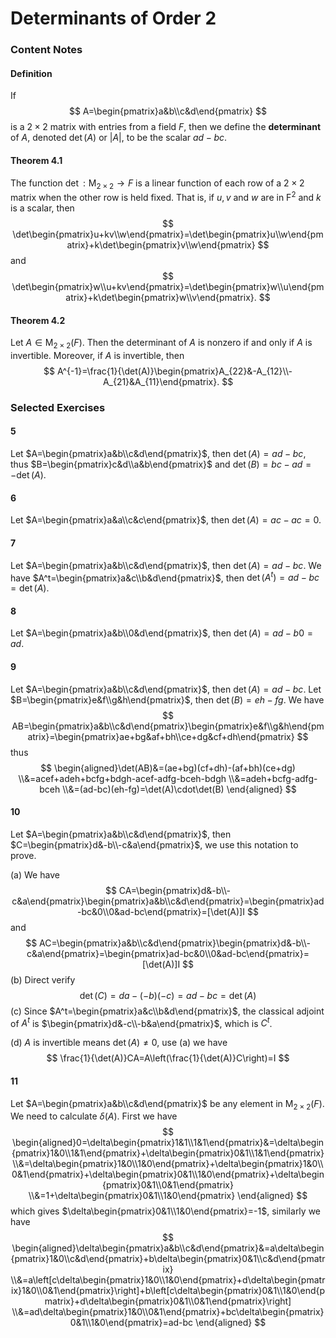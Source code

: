 # Determinants of Order 2

### Content Notes

#### Definition

If
$$
A=\begin{pmatrix}a&b\\c&d\end{pmatrix}
$$
is a $2\times 2$ matrix with entries from a field $F$, then we define the **determinant** of $A$, denoted $\det(A)$ or $|A|$, to be the scalar $ad-bc$.

#### Theorem 4.1

The function $\det:\mathsf{M}_{2\times2}\to{F}$ is a linear function of each row of a $2\times2$ matrix when the other row is held fixed. That is, if $u,v$ and $w$ are in $\mathsf{F}^2$ and $k$ is a scalar, then
$$
\det\begin{pmatrix}u+kv\\w\end{pmatrix}=\det\begin{pmatrix}u\\w\end{pmatrix}+k\det\begin{pmatrix}v\\w\end{pmatrix}
$$
and
$$
\det\begin{pmatrix}w\\u+kv\end{pmatrix}=\det\begin{pmatrix}w\\u\end{pmatrix}+k\det\begin{pmatrix}w\\v\end{pmatrix}.
$$

#### Theorem 4.2

Let $A\in\mathsf{M}_{2\times2}(F)$. Then the determinant of $A$ is nonzero if and only if $A$ is invertible. Moreover, if $A$ is invertible, then
$$
A^{-1}=\frac{1}{\det(A)}\begin{pmatrix}A_{22}&-A_{12}\\-A_{21}&A_{11}\end{pmatrix}.
$$

### Selected Exercises

#### 5

Let $A=\begin{pmatrix}a&b\\c&d\end{pmatrix}$, then $\det(A)=ad-bc$, thus $B=\begin{pmatrix}c&d\\a&b\end{pmatrix}$ and $\det(B)=bc-ad=-\det(A)$.

#### 6

Let $A=\begin{pmatrix}a&a\\c&c\end{pmatrix}$, then $\det(A)=ac-ac=0$.

#### 7

Let $A=\begin{pmatrix}a&b\\c&d\end{pmatrix}$, then $\det(A)=ad-bc$. We have $A^t=\begin{pmatrix}a&c\\b&d\end{pmatrix}$, then $\det(A^t)=ad-bc=\det(A)$.

#### 8

Let $A=\begin{pmatrix}a&b\\0&d\end{pmatrix}$, then $\det(A)=ad-b0=ad$.

#### 9

Let $A=\begin{pmatrix}a&b\\c&d\end{pmatrix}$, then $\det(A)=ad-bc$. Let $B=\begin{pmatrix}e&f\\g&h\end{pmatrix}$, then $\det(B)=eh-fg$. We have
$$
AB=\begin{pmatrix}a&b\\c&d\end{pmatrix}\begin{pmatrix}e&f\\g&h\end{pmatrix}=\begin{pmatrix}ae+bg&af+bh\\ce+dg&cf+dh\end{pmatrix}
$$
thus
$$
\begin{aligned}\det(AB)&=(ae+bg)(cf+dh)-(af+bh)(ce+dg)
\\&=acef+adeh+bcfg+bdgh-acef-adfg-bceh-bdgh
\\&=adeh+bcfg-adfg-bceh
\\&=(ad-bc)(eh-fg)=\det(A)\cdot\det(B)
\end{aligned}
$$

#### 10

Let $A=\begin{pmatrix}a&b\\c&d\end{pmatrix}$, then $C=\begin{pmatrix}d&-b\\-c&a\end{pmatrix}$, we use this notation to prove.

(a) We have
$$
CA=\begin{pmatrix}d&-b\\-c&a\end{pmatrix}\begin{pmatrix}a&b\\c&d\end{pmatrix}=\begin{pmatrix}ad-bc&0\\0&ad-bc\end{pmatrix}=[\det(A)]I
$$
and
$$
AC=\begin{pmatrix}a&b\\c&d\end{pmatrix}\begin{pmatrix}d&-b\\-c&a\end{pmatrix}=\begin{pmatrix}ad-bc&0\\0&ad-bc\end{pmatrix}=[\det(A)]I
$$
(b) Direct verify
$$
\det(C)=da-(-b)(-c)=ad-bc=\det(A)
$$
(c) Since $A^t=\begin{pmatrix}a&c\\b&d\end{pmatrix}$, the classical adjoint of $A^t$ is $\begin{pmatrix}d&-c\\-b&a\end{pmatrix}$, which is $C^t$.

(d) $A$ is invertible means $\det(A)\ne0$, use (a) we have
$$
\frac{1}{\det(A)}CA=A\left(\frac{1}{\det(A)}C\right)=I
$$

#### 11

Let $A=\begin{pmatrix}a&b\\c&d\end{pmatrix}$ be any element in $\mathsf{M}_{2\times2}(F)$. We need to calculate $\delta(A)$. First we have
$$
\begin{aligned}0=\delta\begin{pmatrix}1&1\\1&1\end{pmatrix}&=\delta\begin{pmatrix}1&0\\1&1\end{pmatrix}+\delta\begin{pmatrix}0&1\\1&1\end{pmatrix}
\\&=\delta\begin{pmatrix}1&0\\1&0\end{pmatrix}+\delta\begin{pmatrix}1&0\\0&1\end{pmatrix}+\delta\begin{pmatrix}0&1\\1&0\end{pmatrix}+\delta\begin{pmatrix}0&1\\0&1\end{pmatrix}
\\&=1+\delta\begin{pmatrix}0&1\\1&0\end{pmatrix}
\end{aligned}
$$
which gives $\delta\begin{pmatrix}0&1\\1&0\end{pmatrix}=-1$, similarly we have
$$
\begin{aligned}\delta\begin{pmatrix}a&b\\c&d\end{pmatrix}&=a\delta\begin{pmatrix}1&0\\c&d\end{pmatrix}+b\delta\begin{pmatrix}0&1\\c&d\end{pmatrix}
\\&=a\left[c\delta\begin{pmatrix}1&0\\1&0\end{pmatrix}+d\delta\begin{pmatrix}1&0\\0&1\end{pmatrix}\right]+b\left[c\delta\begin{pmatrix}0&1\\1&0\end{pmatrix}+d\delta\begin{pmatrix}0&1\\0&1\end{pmatrix}\right]
\\&=ad\delta\begin{pmatrix}1&0\\0&1\end{pmatrix}+bc\delta\begin{pmatrix}0&1\\1&0\end{pmatrix}=ad-bc
\end{aligned}
$$
